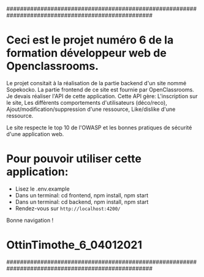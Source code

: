 ###################################################################################################
# Ceci est le projet numéro 6 de la formation développeur web de Openclassrooms.
Le projet consitait à la réalisation de la partie backend d'un site nommé Sopekocko.
La partie frontend de ce site est fournie par OpenClassrooms. Je devais réaliser l'API de cette
application. Cette API gère:
L'inscription sur le site,
Les diffèrents comportements d'utilisateurs (déco/reco),
Ajout/modification/suppression d'une ressource,
Like/dislike d'une ressource.

Le site respecte le top 10 de l'OWASP et les bonnes pratiques de sécurité d'une application web.

# Pour pouvoir utiliser cette application:
- Lisez le .env.example
- Dans un terminal: cd frontend, npm install, npm start
- Dans un terminal: cd backend, npm install, npm start 
- Rendez-vous sur `http://localhost:4200/`

Bonne navigation !
# OttinTimothe_6_04012021
###################################################################################################




